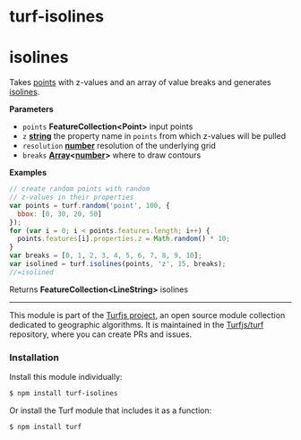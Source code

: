 # turf-isolines

# isolines

Takes [points](Point) with z-values and an array of
value breaks and generates [isolines](http://en.wikipedia.org/wiki/Isoline).

**Parameters**

-   `points` **FeatureCollection&lt;Point>** input points
-   `z` **[string](https://developer.mozilla.org/en-US/docs/Web/JavaScript/Reference/Global_Objects/String)** the property name in `points` from which z-values will be pulled
-   `resolution` **[number](https://developer.mozilla.org/en-US/docs/Web/JavaScript/Reference/Global_Objects/Number)** resolution of the underlying grid
-   `breaks` **[Array](https://developer.mozilla.org/en-US/docs/Web/JavaScript/Reference/Global_Objects/Array)&lt;[number](https://developer.mozilla.org/en-US/docs/Web/JavaScript/Reference/Global_Objects/Number)>** where to draw contours

**Examples**

```javascript
// create random points with random
// z-values in their properties
var points = turf.random('point', 100, {
  bbox: [0, 30, 20, 50]
});
for (var i = 0; i < points.features.length; i++) {
  points.features[i].properties.z = Math.random() * 10;
}
var breaks = [0, 1, 2, 3, 4, 5, 6, 7, 8, 9, 10];
var isolined = turf.isolines(points, 'z', 15, breaks);
//=isolined
```

Returns **FeatureCollection&lt;LineString>** isolines

---

This module is part of the [Turfjs project](http://turfjs.org/), an open source
module collection dedicated to geographic algorithms. It is maintained in the
[Turfjs/turf](https://github.com/Turfjs/turf) repository, where you can create
PRs and issues.

### Installation

Install this module individually:

```sh
$ npm install turf-isolines
```

Or install the Turf module that includes it as a function:

```sh
$ npm install turf
```
